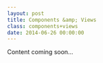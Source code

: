 ```yaml
---
layout: post
title: Components &amp; Views
class: components+views
date: 2014-06-26 00:00:00
---
```


Content coming soon&hellip;
